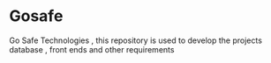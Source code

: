 # Gosafe
Go Safe Technologies , this repository is used to develop the projects database , front ends and other requirements 
